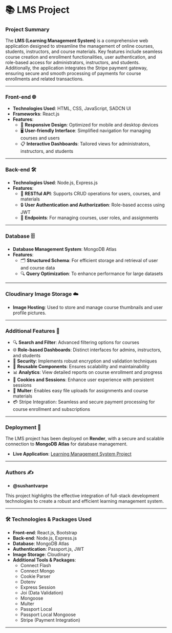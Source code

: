 # 📚 LMS Project

### Project Summary

The **LMS (Learning Management System)** is a comprehensive web application designed to streamline the management of online courses, students, instructors, and course materials. Key features include seamless course creation and enrollment functionalities, user authentication, and role-based access for administrators, instructors, and students. Additionally, the application integrates the Stripe payment gateway, ensuring secure and smooth processing of payments for course enrollments and related transactions.

---

### Front-end 🌐
- **Technologies Used**: HTML, CSS, JavaScript, SADCN UI
- **Frameworks**: React.js
- **Features**:
  - 📱 **Responsive Design**: Optimized for mobile and desktop devices
  - 🖥️ **User-friendly Interface**: Simplified navigation for managing courses and users
  - 📋 **Interactive Dashboards**: Tailored views for administrators, instructors, and students

---

### Back-end 🛠️
- **Technologies Used**: Node.js, Express.js
- **Features**:
  - 🧩 **RESTful API**: Supports CRUD operations for users, courses, and materials
  - 🔒 **User Authentication and Authorization**: Role-based access using JWT 
  - 📄 **Endpoints**: For managing courses, user roles, and assignments

---

### Database 🗄️
- **Database Management System**: MongoDB Atlas
- **Features**:
  - 🗂️ **Structured Schema**: For efficient storage and retrieval of user and course data
  - 🔍 **Query Optimization**: To enhance performance for large datasets

---

### Cloudinary Image Storage ☁️
- **Image Hosting**: Used to store and manage course thumbnails and user profile pictures.

---

### Additional Features 🌟
- 🔍 **Search and Filter**: Advanced filtering options for courses
- 🌐 **Role-based Dashboards**: Distinct interfaces for admins, instructors, and students
- 🔐 **Security**: Implements robust encryption and validation techniques
- 🎨 **Reusable Components**: Ensures scalability and maintainability
- 📊 **Analytics**: View detailed reports on course enrollment and progress
- 🍪 **Cookies and Sessions**: Enhance user experience with persistent sessions
- 📜 **Multer**: Enables easy file uploads for assignments and course materials
- 💳 Stripe Integration: Seamless and secure payment processing for course enrollment and subscriptions

---

### Deployment 🚀
The LMS project has been deployed on **Render**, with a secure and scalable connection to **MongoDB Atlas** for database management.

- **Live Application**: [Learning Management System Project](https://learning-management-system-05kx.onrender.com)

---

### Authors ✍️
- **@sushantvarpe**

This project highlights the effective integration of full-stack development technologies to create a robust and efficient learning management system.

---

### 🛠️ Technologies & Packages Used
- **Front-end**: React.js, Bootstrap
- **Back-end**: Node.js, Express.js
- **Database**: MongoDB Atlas
- **Authentication**: Passport.js, JWT
- **Image Storage**: Cloudinary
- **Additional Tools & Packages**:
  - Connect Flash
  - Connect Mongo
  - Cookie Parser
  - Dotenv
  - Express Session
  - Joi (Data Validation)
  - Mongoose
  - Multer
  - Passport Local
  - Passport Local Mongoose
  - Stripe (Payment Integration)

---
